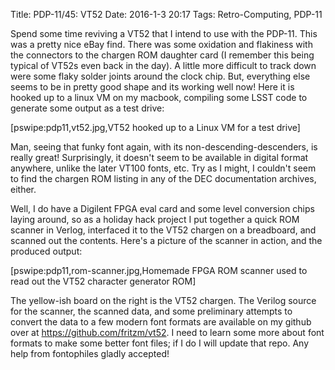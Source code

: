 Title: PDP-11/45: VT52
Date: 2016-1-3 20:17
Tags: Retro-Computing, PDP-11

Spend some time reviving a VT52 that I intend to use with the PDP-11.  This was a pretty nice eBay find.  There was some
oxidation and flakiness with the connectors to the chargen ROM daughter card (I remember this being typical
of VT52s even back in the day).  A little more difficult to track down were some flaky solder joints around the clock
chip.  But, everything else seems to be in pretty good shape and its working well now!  Here it is hooked up to a linux
VM on my macbook, compiling some LSST code to generate some output as a test drive:

[pswipe:pdp11,vt52.jpg,VT52 hooked up to a Linux VM for a test drive]

Man, seeing that funky font again, with its non-descending-descenders, is really great!  Surprisingly, it doesn't seem
to be available in digital format anywhere, unlike the later VT100 fonts, etc.  Try as I might, I couldn't seem to find
the chargen ROM listing in any of the DEC documentation archives, either.

Well, I do have a Digilent FPGA eval card and some level conversion chips laying around, so as a holiday hack project
I put together a quick ROM scanner in Verlog, interfaced it to the VT52 chargen on a breadboard, and scanned out the
contents.  Here's a picture of the scanner in action, and the produced output:

[pswipe:pdp11,rom-scanner.jpg,Homemade FPGA ROM scanner used to read out the VT52 character generator ROM]

The yellow-ish board on the right is the VT52 chargen.  The Verilog source for the scanner, the scanned data, and some
preliminary attempts to convert the data to a few modern font formats are available on my github over at
<https://github.com/fritzm/vt52>.  I need to learn some more about font formats to make some better font files; if I do
I will update that repo.  Any help from fontophiles gladly accepted!
